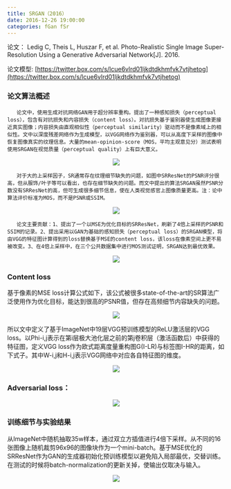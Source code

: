 ```yaml
---
title: SRGAN（2016）
date: 2016-12-26 19:00:00
categories: fGan fSr
---
```


<script type="text/javascript" src="http://cdn.mathjax.org/mathjax/latest/MathJax.js?config=default"></script>

论文： Ledig C, Theis L, Huszar F, et al. Photo-Realistic Single Image Super-Resolution Using a Generative Adversarial Network[J]. 2016.

论文模型: [https://twitter.box.com/s/lcue6vlrd01ljkdtdkhmfvk7vtjhetog](https://twitter.box.com/s/lcue6vlrd01ljkdtdkhmfvk7vtjhetog)

### 论文算法概述

       论文中，使用生成对抗网络GAN用于超分辨率重构。提出了一种感知损失（perceptual loss），包含有对抗损失和内容损失（content loss）。对抗损失基于鉴别器使生成图像更接近真实图像；内容损失由直观相似性（perceptual similarity）驱动而不是像素域上的相似性。文中以深度残差网络作为生成模型，以VGG网络作为鉴别器，可以从高度下采样的图像中恢复图像真实的纹理信息。大量的mean-opinion-score（MOS，平均主观意见分）测试表明使用SRGAN在视觉质量（perceptual quality）上有巨大意义。

<center><img src="{{ site.baseurl }}/images/pdGan/srgan2.png"></center>

       对于大的上采样因子，SR通常存在纹理细节缺失的问题，如图中SRResNet的PSNR评分很高，但从服饰/叶子等可以看出，也存在细节缺失的问题。而文中提出的算法SRGAN虽然PSNR分数没有SRResNet的高，但可生成很多细节信息，使在人类视觉感官上图像质量更高。注：论中算法评价标准为MOS，而不是PSNR或SSIM。

<center><img src="{{ site.baseurl }}/images/pdGan/srgan1.png"></center>
 
       论文主要贡献：1、提出了一个以MSE为优化目标的SRResNet，刷新了4倍上采样的PSNR和SSIM的记录。2、提出采用以GAN为基础的感知损失（perceptual loss）的SRGAN模型，将由VGG的特征图计算得到的loss替换基于MSE的content loss，该loss在像素空间上更不易被改变。3、在4倍上采样中，在三个公共数据集中进行MOS测试证明，SRGAN达到最优效果。

<center><img src="{{ site.baseurl }}/images/pdGan/srgan3.png"></center>
	   
### Content loss

   基于像素的MSE loss计算公式如下，该公式被很多state-of-the-art的SR算法广泛使用作为优化目标，能达到很高的PSNR值，但存在高频细节内容缺失的问题。

<center><img src="{{ site.baseurl }}/images/pdGan/srgan4.png"></center>

   所以文中定义了基于ImageNet中19层VGG预训练模型的ReLU激活层的VGG loss。以Phi-i,j表示在第i层极大池化层之前的第j卷积层（激活函数后）中获得的特征图，定义VGG loss作为欧式距离度量重构图G(I-LR)与标签图I-HR的距离，如下式子。其中W-i,j和H-i,j表示VGG网络中对应各自特征图的维度。
   
<center><img src="{{ site.baseurl }}/images/pdGan/srgan5.png"></center>

### Adversarial loss：

<center><img src="{{ site.baseurl }}/images/pdGan/srgan6.png"></center>

### 训练细节与实验结果

   从ImageNet中随机抽取35w样本，通过双立方插值进行4倍下采样。从不同的16张图像上随机裁剪96x96的图像块作为一个mini-batch。基于MSE优化的SRResNet作为GAN的生成器初始化预训练模型以避免陷入局部最优，交替训练。在测试的时候将batch-normalization的更新关掉，使输出仅取决与输入。
   
<center><img src="{{ site.baseurl }}/images/pdGan/srgan7.png"></center>

